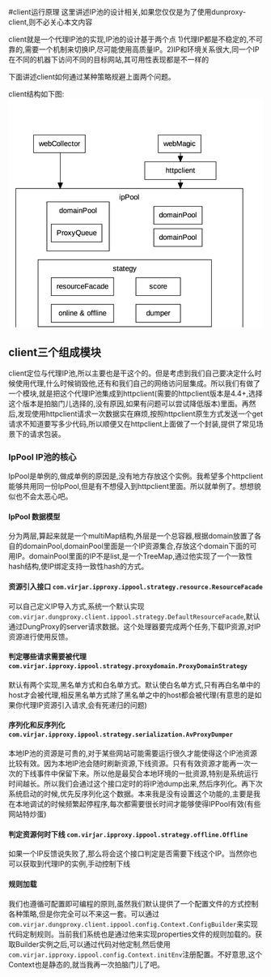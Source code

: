 #client运行原理
这里讲述IP池的设计相关,如果您仅仅是为了使用dunproxy-client,则不必关心本文内容

client就是一个代理IP池的实现,IP池的设计基于两个点 1)代理IP都是不稳定的,不可靠的,需要一个机制来切换IP,尽可能使用高质量IP。2)IP和环境关系很大,同一个IP在不同的机器下访问不同的目标网站,其可用性表现都是不一样的

下面讲述client如何通过某种策略规避上面两个问题。

client结构如下图:
![img](../../pic/client_architecture.png)





## client三个组成模块
client定位与代理IP池,所以主要也是干这个的。但是考虑到我们自己要决定什么时候使用代理,什么时候销毁他,还有和我们自己的网络访问层集成。所以我们有做了一个模块,就是把这个代理IP池集成到httpclient(需要的httpclient版本是4.4+,选择这个版本是拍脑门儿选择的,没有原因,如果有问题可以尝试降低版本)里面。再然后,发现使用httpclient请求一次数据实在麻烦,按照httpclient原生方式发送一个get请求不知道要写多少代码,所以顺便又在httpclient上面做了一个封装,提供了常见场景下的请求包装。
### IpPool IP池的核心
IpPool是单例的,做成单例的原因是,没有地方存放这个实例。我希望多个httpclient能够共用同一份IpPool,但是有不想侵入到httpclient里面。所以就单例了。想想貌似也不会太恶心吧。
#### IpPool 数据模型
分为两层,算起来就是一个multiMap结构,外层是一个总容器,根据domain放置了各自的domainPool,domainPool里面是一个IP资源集合,存放这个domain下面的可用IP。domainPool里面的IP不是list,是一个TreeMap,通过他实现了一个一致性hash结构,使IP绑定支持一致性hash的方式。
#### 资源引入接口 ``com.virjar.ipproxy.ippool.strategy.resource.ResourceFacade``
可以自己定义IP导入方式,系统一个默认实现``com.virjar.dungproxy.client.ippool.strategy.DefaultResourceFacade``,默认通过DungProxy的server请求数据。这个处理器要完成两个任务,下载IP资源,对IP资源进行使用反馈。
#### 判定哪些请求需要被代理 ``com.virjar.ipproxy.ippool.strategy.proxydomain.ProxyDomainStrategy``
默认有两个实现,黑名单方式和白名单方式。默认使白名单方式,只有再白名单中的host才会被代理,相反黑名单方式除了黑名单之中的host都会被代理(有意思的是如果你代理IP资源引入请求,会有死递归的问题)
#### 序列化和反序列化 ``com.virjar.ipproxy.ippool.strategy.serialization.AvProxyDumper``
本地IP池的资源是可贵的,对于某些网站可能需要运行很久才能使得这个IP池资源比较有效。因为本地IP池会随时刷新资源,下线资源。只有有效资源才能再一次一次的下线事件中保留下来。所以他是最契合本地环境的一批资源,特别是系统运行时间越长。所以我们会通过这个接口定时的将IP池dump出来,然后序列化。再下次系统启动的时候,优先反序列化这个数据。本来我是没有设置这个功能的,主要是我在本地调试的时候频繁起停程序,每次都需要很长时间才能够使得IPPool有效(有些网站特炒蛋)
#### 判定资源何时下线 ``com.virjar.ipproxy.ippool.strategy.offline.Offline``
如果一个IP反馈说失败了,那么将会这个接口判定是否需要下线这个IP。当然你也可以获取到代理IP的实例,手动控制下线
#### 规则加载
我们也遵循可配置即可编程的原则,虽然我们默认提供了一个配置文件的方式控制各种策略,但是你完全可以不来这一套。可以通过``com.virjar.dungproxy.client.ippool.config.Context.ConfigBuilder``来实现代码定制规则。当前我们系统也是通过他来实现properties文件的规则加载的。获取Builder实例之后,可以通过代码对他定制,然后使用``com.virjar.ipproxy.ippool.config.Context.initEnv``注册配置。不好意思,这个Context也是静态的,就当我再一次拍脑门儿了吧。
